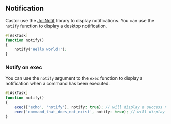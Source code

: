 ## Notification

Castor use the [JoliNotif](https://github.com/jolicode/jolinotif) library to display notifications. 
You can use the `notify` function to display a desktop notification.

```php
#[AskTask]
function notify()
{
    notify('Hello world!');
}
```

### Notify on exec

You can use the `notify` argument to the `exec` function to display a notification when a command has been executed.

```php
#[AskTask]
function notify()
{
    exec(['echo', 'notify'], notify: true); // will display a success notification
    exec('command_that_does_not_exist', notify: true); // will display a failure notification
}
```
